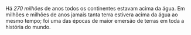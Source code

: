 ﻿Há *270 milhões* de anos todos os continentes estavam acima da água. Em milhões e milhões de anos jamais tanta terra estivera acima da água ao mesmo tempo; foi uma das épocas de maior emersão de terras em toda a história do mundo.